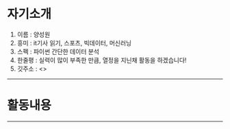 # 자기소개

1. 이름 :  양성원
2. 흥미 :  it기사 읽기, 스포츠, 빅데이터, 머신러닝
3. 스펙 :  파이썬 간단한 데이터 분석
4. 한줄평 :  실력이 많이 부족한 만큼, 열정을 지닌채 활동을 하겠습니다!
5. 깃주소 : <>
------

# 활동내용







------